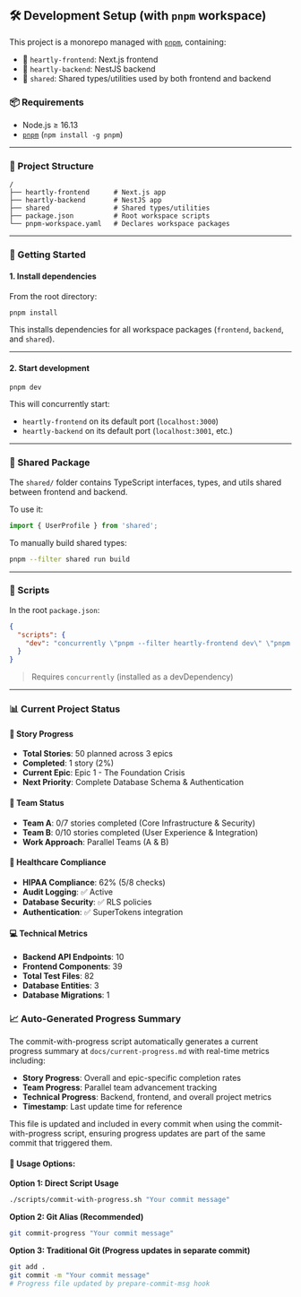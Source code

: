 ## 🛠 Development Setup (with `pnpm` workspace)

This project is a monorepo managed with [`pnpm`](https://pnpm.io/), containing:

* 🧪 `heartly-frontend`: Next.js frontend
* 🧠 `heartly-backend`: NestJS backend
* 🔄 `shared`: Shared types/utilities used by both frontend and backend

### 📦 Requirements

* Node.js ≥ 16.13
* [`pnpm`](https://pnpm.io/installation) (`npm install -g pnpm`)

---

### 📁 Project Structure

```
/
├── heartly-frontend      # Next.js app
├── heartly-backend       # NestJS app
├── shared                # Shared types/utilities
├── package.json          # Root workspace scripts
└── pnpm-workspace.yaml   # Declares workspace packages
```

---

### 🚀 Getting Started

#### 1. Install dependencies

From the root directory:

```bash
pnpm install
```

This installs dependencies for all workspace packages (`frontend`, `backend`, and `shared`).

---

#### 2. Start development

```bash
pnpm dev
```

This will concurrently start:

* `heartly-frontend` on its default port (`localhost:3000`)
* `heartly-backend` on its default port (`localhost:3001`, etc.)

---

### 🧩 Shared Package

The `shared/` folder contains TypeScript interfaces, types, and utils shared between frontend and backend.

To use it:

```ts
import { UserProfile } from 'shared';
```

To manually build shared types:

```bash
pnpm --filter shared run build
```

---

### 🔧 Scripts

In the root `package.json`:

```json
{
  "scripts": {
    "dev": "concurrently \"pnpm --filter heartly-frontend dev\" \"pnpm --filter heartly-backend start:dev\""
  }
}
```

> Requires `concurrently` (installed as a devDependency)

---

### 📊 Current Project Status

#### **🎯 Story Progress**
- **Total Stories**: 50 planned across 3 epics
- **Completed**: 1 story (2%)
- **Current Epic**: Epic 1 - The Foundation Crisis
- **Next Priority**: Complete Database Schema & Authentication

#### **🔄 Team Status**
- **Team A**: 0/7 stories completed (Core Infrastructure & Security)
- **Team B**: 0/10 stories completed (User Experience & Integration)
- **Work Approach**: Parallel Teams (A & B)

#### **🏥 Healthcare Compliance**
- **HIPAA Compliance**: 62% (5/8 checks)
- **Audit Logging**: ✅ Active
- **Database Security**: ✅ RLS policies
- **Authentication**: ✅ SuperTokens integration

#### **💻 Technical Metrics**
- **Backend API Endpoints**: 10
- **Frontend Components**: 39
- **Total Test Files**: 82
- **Database Entities**: 3
- **Database Migrations**: 1

### 📈 Auto-Generated Progress Summary

The commit-with-progress script automatically generates a current progress summary at `docs/current-progress.md` with real-time metrics including:

- **Story Progress**: Overall and epic-specific completion rates
- **Team Progress**: Parallel team advancement tracking
- **Technical Progress**: Backend, frontend, and overall project metrics
- **Timestamp**: Last update time for reference

This file is updated and included in every commit when using the commit-with-progress script, ensuring progress updates are part of the same commit that triggered them.

#### **🚀 Usage Options:**

**Option 1: Direct Script Usage**
```bash
./scripts/commit-with-progress.sh "Your commit message"
```

**Option 2: Git Alias (Recommended)**
```bash
git commit-progress "Your commit message"
```

**Option 3: Traditional Git (Progress updates in separate commit)**
```bash
git add .
git commit -m "Your commit message"
# Progress file updated by prepare-commit-msg hook
```
